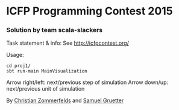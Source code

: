 
# ICFP Programming Contest 2015

### Solution by team scala-slackers

Task statement & info: See http://icfpcontest.org/

Usage:


```
cd proj1/
sbt run-main MainVisualization
```

Arrow right/left: next/previous step of simulation
Arrow down/up: next/previous unit of simulation

By [Christian Zommerfelds](https://github.com/zommerfelds) and [Samuel Gruetter](https://github.com/samuelgruetter/)

